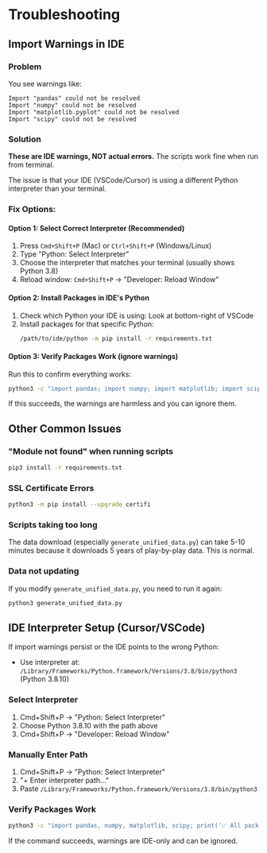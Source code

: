 # Troubleshooting

## Import Warnings in IDE

### Problem
You see warnings like:
```
Import "pandas" could not be resolved
Import "numpy" could not be resolved
Import "matplotlib.pyplot" could not be resolved
Import "scipy" could not be resolved
```

### Solution

**These are IDE warnings, NOT actual errors.** The scripts work fine when run from terminal.

The issue is that your IDE (VSCode/Cursor) is using a different Python interpreter than your terminal.

### Fix Options:

#### Option 1: Select Correct Interpreter (Recommended)
1. Press `Cmd+Shift+P` (Mac) or `Ctrl+Shift+P` (Windows/Linux)
2. Type "Python: Select Interpreter"
3. Choose the interpreter that matches your terminal (usually shows Python 3.8)
4. Reload window: `Cmd+Shift+P` → "Developer: Reload Window"

#### Option 2: Install Packages in IDE's Python
1. Check which Python your IDE is using: Look at bottom-right of VSCode
2. Install packages for that specific Python:
   ```bash
   /path/to/ide/python -m pip install -r requirements.txt
   ```

#### Option 3: Verify Packages Work (ignore warnings)
Run this to confirm everything works:
```bash
python3 -c "import pandas; import numpy; import matplotlib; import scipy; print('✅ All imports work!')"
```

If this succeeds, the warnings are harmless and you can ignore them.

## Other Common Issues

### "Module not found" when running scripts
```bash
pip3 install -r requirements.txt
```

### SSL Certificate Errors
```bash
python3 -m pip install --upgrade certifi
```

### Scripts taking too long
The data download (especially `generate_unified_data.py`) can take 5-10 minutes because it downloads 5 years of play-by-play data. This is normal.

### Data not updating
If you modify `generate_unified_data.py`, you need to run it again:
```bash
python3 generate_unified_data.py
```

## IDE Interpreter Setup (Cursor/VSCode)

If import warnings persist or the IDE points to the wrong Python:

- Use interpreter at: `/Library/Frameworks/Python.framework/Versions/3.8/bin/python3` (Python 3.8.10)

### Select Interpreter
1. Cmd+Shift+P → "Python: Select Interpreter"
2. Choose Python 3.8.10 with the path above
3. Cmd+Shift+P → "Developer: Reload Window"

### Manually Enter Path
1. Cmd+Shift+P → "Python: Select Interpreter"
2. "+ Enter interpreter path..."
3. Paste `/Library/Frameworks/Python.framework/Versions/3.8/bin/python3`

### Verify Packages Work
```bash
python3 -c "import pandas, numpy, matplotlib, scipy; print('✅ All packages working!')"
```

If the command succeeds, warnings are IDE-only and can be ignored.

